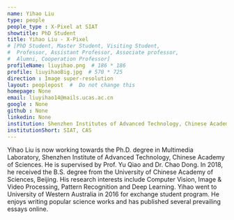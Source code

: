 ```yaml
---
name: Yihao Liu
type: people
people_type : X-Pixel at SIAT
showtitle: PhD Student
title: Yihao Liu - X-Pixel
# [PhD Student, Master Student, Visiting Student,
#  Professor, Assistant Professor, Associate professor,
#  Alumni, Cooperation Professor]
profileName: liuyihao.png  # 186 * 186
profile: liuyihaoBig.jpg  # 570 * 725
direction : Image super-resolution
layout: peoplepost  #  Do not change this
homepage: None
email: liuyihao14@mails.ucas.ac.cn
google : None
github : None
linkedin: None
institution: Shenzhen Institutes of Advanced Technology, Chinese Academy of Sciences
institutionShort: SIAT, CAS
---
```


Yihao Liu is now working towards the Ph.D. degree in Multimedia Laboratory, Shenzhen Institute of Advanced Technology, Chinese Academy of Sciences. He is supervised by Prof. Yu Qiao and Dr. Chao Dong. In 2018, he received the B.S. degree from the University of Chinese Academy of Sciences, Beijing. His research interests include Computer Vision, Image & Video Processing, Pattern Recognition and Deep Learning. Yihao went to University of Western Australia in 2016 for exchange student program. He enjoys writing popular science works and has published several prevailing essays online.

 

